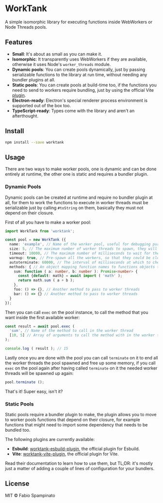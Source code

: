 # WorkTank

A simple isomorphic library for executing functions inside WebWorkers or Node Threads pools.

## Features

- **Small**: It's about as small as you can make it.
- **Isomorphic**: It transparently uses WebWorkers if they are available, otherwise it uses Node's `worker_threads` module.
- **Dynamic pools**: You can create pools dynamically, just by passing serializable functions to the library at run time, without needing any bundler plugins at all.
- **Static pools**: You can create pools at build-time too, if the functions you need to send to workers require bundling, just by using the official Vite [plugin](https://github.com/fabiospampinato/worktank-vite-plugin).
- **Electron-ready**: Electron's special renderer process environment is supported out of the box too.
- **TypeScript-ready**: Types come with the library and aren't an afterthought.

## Install

```sh
npm install --save worktank
```

## Usage

There are two ways to make worker pools, one is dynamic and can be done entirely at runtime, the other one is static and requires a bundler plugin.

### Dynamic Pools

Dynamic pools can be created at runtime and require no bundler plugin at all, for them to work the functions to execute in worker threads must be serializable just by calling `#toString` on them, basically they must not depend on their closure.

First of all you have to make a worker pool:

```ts
import WorkTank from 'worktank';

const pool = new WorkTank ({
  name: 'example', // Name of the worker pool, useful for debugging purposes
  size: 5, // The maximum number of worker threads to spawn, they will only get spawned if actually needed
  timeout: 10000, // The maximum number of milliseconds to wait for the result from the worker, if exceeded the worker is terminated and the execution promise rejects
  warmup: true, // Pre-spawn all the workers, so that they could be closer to being ready when needed
  autoterminate: 60000, // The interval of milliseconds at which to check if the pool can be automatically terminated, to free up resources, workers will be spawned up again if needed
  methods: { // An object mapping function names to functions objects to serialize and deserialize into each worker thread, only functions that don't depend on their closure can be serialized
    sum: function ( a: number, b: number ): Promise<number> {
      const {default: math} = await import ( 'math' );
      return math.sum ( a + b );
    },
    foo: () => {}, // Another method to pass to worker threads
    bar: () => {} // Another method to pass to worker threads
  }
});
```

Then you can call `exec` on the pool instance, to call the method that you want inside the first available worker:

```ts
const result = await pool.exec (
  'sum', // Name of the method to call in the worker thread
  [10, 5] // Array of arguments to call the method with in the worker thread
);

console.log ( result ); // 15
```

Lastly once you are done with the pool you can call `terminate` on it to end all the worker threads the pool spawned and free up some memory, if you call `exec` on the pool again after having called `terminate` on it the needed worker threads will be spawned up again:

```ts
pool.terminate ();
```

That's it! Super easy, isn't it?

### Static Pools

Static pools require a bundler plugin to make, the plugin allows you to move to worker pools functions that depend on their closure, for example functions that might need to import some dependency that needs to be bundled too.

The following plugins are currently available:

- **Esbuild**: [worktank-esbuild-plugin](https://github.com/fabiospampinato/worktank-esbuild-plugin), the official plugin for Esbuild.
- **Vite**: [worktank-vite-plugin](https://github.com/fabiospampinato/worktank-vite-plugin), the official plugin for Vite.

Read their documentation to learn how to use them, but TL;DR: it's mostly just a matter of adding a couple of lines of configuration for your bundlers.

## License

MIT © Fabio Spampinato
